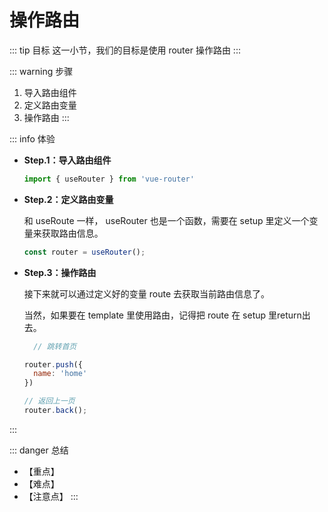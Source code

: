 # 操作路由

::: tip 目标
这一小节，我们的目标是使用 router 操作路由
:::

::: warning 步骤

1. 导入路由组件
2. 定义路由变量
3. 操作路由
:::

::: info 体验

* **Step.1：导入路由组件**

  ```js
  import { useRouter } from 'vue-router'
  ```

* **Step.2：定义路由变量**

  和 useRoute 一样， useRouter 也是一个函数，需要在 setup 里定义一个变量来获取路由信息。

  ```js
  const router = useRouter();
  ```

* **Step.3：操作路由**

  接下来就可以通过定义好的变量 route 去获取当前路由信息了。

  当然，如果要在 template 里使用路由，记得把 route 在 setup 里return出去。

  ```js
    // 跳转首页

  router.push({
    name: 'home'
  })

  // 返回上一页
  router.back();
  ```

:::

::: danger 总结

* 【重点】
* 【难点】
* 【注意点】
:::
